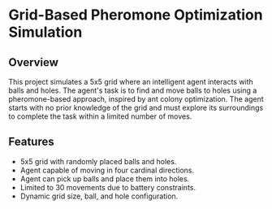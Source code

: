 # Grid-Based Pheromone Optimization Simulation

## Overview

This project simulates a 5x5 grid where an intelligent agent interacts with balls and holes. The agent's task is to find and move balls to holes using a pheromone-based approach, inspired by ant colony optimization. The agent starts with no prior knowledge of the grid and must explore its surroundings to complete the task within a limited number of moves.

## Features

- 5x5 grid with randomly placed balls and holes.
- Agent capable of moving in four cardinal directions.
- Agent can pick up balls and place them into holes.
- Limited to 30 movements due to battery constraints.
- Dynamic grid size, ball, and hole configuration.
